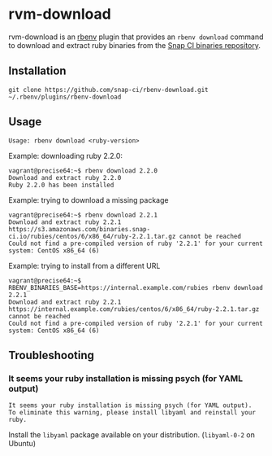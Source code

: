 # rvm-download

rvm-download is an [rbenv](https://github.com/sstephenson/rbenv) plugin that provides an `rbenv download` command to download and extract ruby binaries from the [Snap CI binaries repository](https://s3.amazonaws.com/binaries.snap-ci.io/).

## Installation

`git clone https://github.com/snap-ci/rbenv-download.git ~/.rbenv/plugins/rbenv-download`

## Usage

`Usage: rbenv download <ruby-version>`

Example: downloading ruby 2.2.0:
```
vagrant@precise64:~$ rbenv download 2.2.0
Download and extract ruby 2.2.0
Ruby 2.2.0 has been installed
```

Example: trying to download a missing package
```
vagrant@precise64:~$ rbenv download 2.2.1
Download and extract ruby 2.2.1
https://s3.amazonaws.com/binaries.snap-ci.io/rubies/centos/6/x86_64/ruby-2.2.1.tar.gz cannot be reached
Could not find a pre-compiled version of ruby '2.2.1' for your current system: CentOS x86_64 (6)
```

Example: trying to install from a different URL
```
vagrant@precise64:~$ RBENV_BINARIES_BASE=https://internal.example.com/rubies rbenv download 2.2.1
Download and extract ruby 2.2.1
https://internal.example.com/rubies/centos/6/x86_64/ruby-2.2.1.tar.gz cannot be reached
Could not find a pre-compiled version of ruby '2.2.1' for your current system: CentOS x86_64 (6)
```

## Troubleshooting

###  It seems your ruby installation is missing psych (for YAML output)

```
It seems your ruby installation is missing psych (for YAML output).
To eliminate this warning, please install libyaml and reinstall your ruby.
```

Install the `libyaml` package available on your distribution. (`libyaml-0-2` on Ubuntu)


